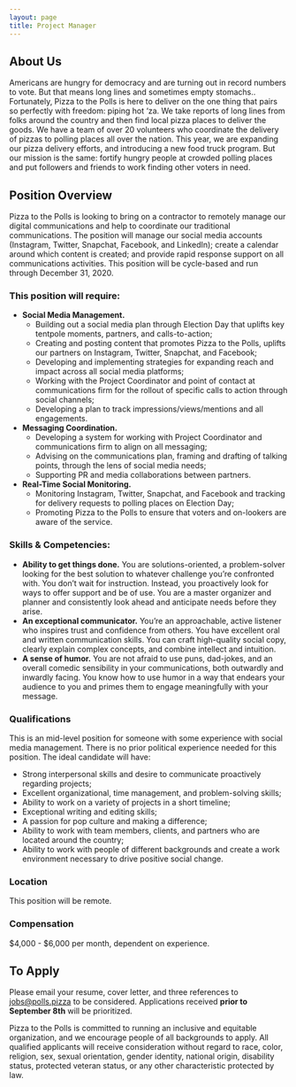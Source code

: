 ```yaml
---
layout: page
title: Project Manager
---
```


## **About Us**

Americans are hungry for democracy and are turning out in record numbers to vote. But that means long lines and sometimes empty stomachs.. Fortunately, Pizza to the Polls is here to deliver on the one thing that pairs so perfectly with freedom: piping hot ‘za. We take reports of long lines from folks around the country and then find local pizza places to deliver the goods. We have a team of over 20 volunteers who coordinate the delivery of pizzas to polling places all over the nation. This year, we are expanding our pizza delivery efforts, and introducing a new food truck program. But our mission is the same: fortify hungry people at crowded polling places and put followers and friends to work finding other voters in need.

## **Position Overview**

Pizza to the Polls is looking to bring on a contractor to remotely manage our digital communications and help to coordinate our traditional communications. The position will manage our social media accounts (Instagram, Twitter, Snapchat, Facebook, and LinkedIn); create a calendar around which content is created; and provide rapid response support on all communications activities. This position will be cycle-based and run through December 31, 2020.

### **This position will require:**

- **Social Media Management.**
  - Building out a social media plan through Election Day that uplifts key tentpole moments, partners, and calls-to-action;
  - Creating and posting content that promotes Pizza to the Polls, uplifts our partners on Instagram, Twitter, Snapchat, and Facebook;
  - Developing and implementing strategies for expanding reach and impact across all social media platforms;
  - Working with the Project Coordinator and point of contact at communications firm for the rollout of specific calls to action through social channels;
  - Developing a plan to track impressions/views/mentions and all engagements.
- **Messaging Coordination.**
  - Developing a system for working with Project Coordinator and communications firm to align on all messaging;
  - Advising on the communications plan, framing and drafting of talking points, through the lens of social media needs;
  - Supporting PR and media collaborations between partners.
- **Real-Time Social Monitoring.**
  - Monitoring Instagram, Twitter, Snapchat, and Facebook and tracking for delivery requests to polling places on Election Day;
  - Promoting Pizza to the Polls to ensure that voters and on-lookers are aware of the service.

### Skills & Competencies:

- **Ability to get things done.** You are solutions-oriented, a problem-solver looking for the best solution to whatever challenge you’re confronted with. You don’t wait for instruction. Instead, you proactively look for ways to offer support and be of use. You are a master organizer and planner and consistently look ahead and anticipate needs before they arise.
- **An exceptional communicator.** You’re an approachable, active listener who inspires trust and confidence from others. You have excellent oral and written communication skills. You can craft high-quality social copy, clearly explain complex concepts, and combine intellect and intuition.
- **A sense of humor.** You are not afraid to use puns, dad-jokes, and an overall comedic sensibility in your communications, both outwardly and inwardly facing. You know how to use humor in a way that endears your audience to you and primes them to engage meaningfully with your message.

### Qualifications

This is an mid-level position for someone with some experience with social media management. There is no prior political experience needed for this position. The ideal candidate will have:

- Strong interpersonal skills and desire to communicate proactively regarding projects;
- Excellent organizational, time management, and problem-solving skills;
- Ability to work on a variety of projects in a short timeline;
- Exceptional writing and editing skills;
- A passion for pop culture and making a difference;
- Ability to work with team members, clients, and partners who are located around the country;
- Ability to work with people of different backgrounds and create a work environment necessary to drive positive social change.

### Location

This position will be remote.

### Compensation

$4,000 - $6,000 per month, dependent on experience.

## To Apply

Please email your resume, cover letter, and three references to [jobs@polls.pizza](mailto:jobs@polls.pizza) to be considered. Applications received **prior to September 8th** will be prioritized.

Pizza to the Polls is committed to running an inclusive and equitable organization, and we encourage people of all backgrounds to apply. All qualified applicants will receive consideration without regard to race, color, religion, sex, sexual orientation, gender identity, national origin, disability status, protected veteran status, or any other characteristic protected by law.
